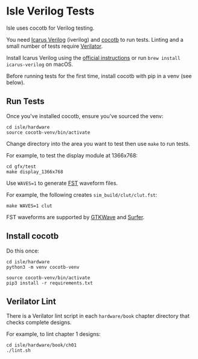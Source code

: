 # Isle Verilog Tests

Isle uses cocotb for Verilog testing.

You need [Icarus Verilog](https://steveicarus.github.io/iverilog/) (iverilog) and [cocotb](https://www.cocotb.org) to run tests. Linting and a small number of tests require [Verilator](https://www.veripool.org/verilator/).

Install Icarus Verilog using the [official instructions](https://steveicarus.github.io/iverilog/usage/installation.html) or run `brew install icarus-verilog` on macOS.

Before running tests for the first time, install cocotb with pip in a venv (see below).

## Run Tests

Once you've installed cocotb, ensure you've sourced the venv:

```shell
cd isle/hardware
source cocotb-venv/bin/activate
```

Change directory into the area you want to test then use `make` to run tests.

For example, to test the display module at 1366x768:

```shell
cd gfx/test
make display_1366x768
```

Use `WAVES=1` to generate [FST](https://blog.timhutt.co.uk/fst_spec/) waveform files.

For example, the following creates `sim_build/clut/clut.fst`:

```shell
make WAVES=1 clut
```

FST waveforms are supported by [GTKWave](https://gtkwave.github.io/gtkwave/) and [Surfer](https://surfer-project.org).

## Install cocotb

Do this once:

```shell
cd isle/hardware
python3 -m venv cocotb-venv

source cocotb-venv/bin/activate
pip3 install -r requirements.txt
```

## Verilator Lint

There is a Verilator lint script in each `hardware/book` chapter directory that checks complete designs.

For example, to lint chapter 1 designs:

```shell
cd isle/hardware/book/ch01
./lint.sh
```
